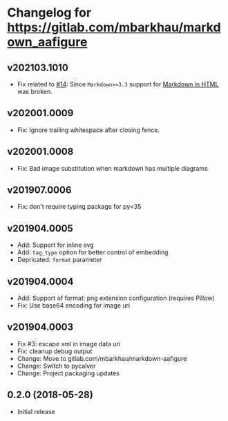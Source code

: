 # Changelog for https://gitlab.com/mbarkhau/markdown_aafigure

## v202103.1010

 - Fix related to [#14](https://gitlab.com/mbarkhau/markdown-katex/-/issues/14): Since `Markdown>=3.3` support for [Markdown in HTML][md_in_html] was broken.

[md_in_html]: https://python-markdown.github.io/extensions/md_in_html/


## v202001.0009

 - Fix: Ignore trailing whitespace after closing fence.


## v202001.0008

 - Fix: Bad image substitution when markdown has multiple diagrams


## v201907.0006

 - Fix: don't require typing package for py<35


## v201904.0005

 - Add: Support for inline svg
 - Add: `tag_type` option for better control of embedding
 - Depricated: `format` parameter


## v201904.0004

 - Add: Support of format: png extension configuration (requires Pillow)
 - Fix: Use base64 encoding for image uri


## v201904.0003

 - Fix #3: escape xml in image data uri
 - Fix: cleanup debug output
 - Change: Move to gitlab.com/mbarkhau/markdown-aafigure
 - Change: Switch to pycalver
 - Change: Project packaging updates


## 0.2.0 (2018-05-28)

 - Initial release
